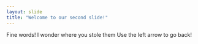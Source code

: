 ```yaml
---
layout: slide
title: "Welcome to our second slide!"
---
```

Fine words! I wonder where you stole them
Use the left arrow to go back!
